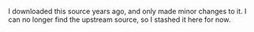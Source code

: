 I downloaded this source years ago, and only made minor changes to it.  I can no longer find the upstream source, so I stashed it here for now.
